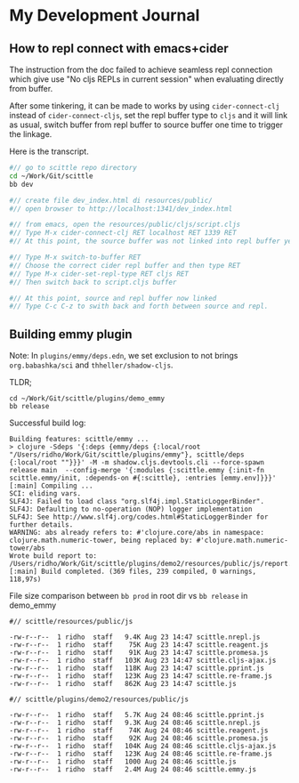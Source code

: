 # My Development Journal

## How to repl connect with emacs+cider

The instruction from the doc failed to achieve seamless repl connection which
give use "No cljs REPLs in current session" when evaluating directly from
buffer.

After some tinkering, it can be made to works by using `cider-connect-clj`
instead of `cider-connect-cljs`, set the repl buffer type to `cljs` and it will
link as usual, switch buffer from repl buffer to source buffer one time to
trigger the linkage.

Here is the transcript.

```bash
#// go to scittle repo directory
cd ~/Work/Git/scittle
bb dev

#// create file dev_index.html di resources/public/
#// open browser to http://localhost:1341/dev_index.html

#// from emacs, open the resources/public/cljs/script.cljs
#// Type M-x cider-connect-clj RET localhost RET 1339 RET
#// At this point, the source buffer was not linked into repl buffer yet

#// Type M-x switch-to-buffer RET
#// Choose the correct cider repl buffer and then type RET
#// Type M-x cider-set-repl-type RET cljs RET
#// Then switch back to script.cljs buffer

#// At this point, source and repl buffer now linked
#// Type C-c C-z to swith back and forth between source and repl.
```

## Building emmy plugin

Note: In `plugins/emmy/deps.edn`, we set exclusion to not brings
`org.babashka/sci` and `thheller/shadow-cljs`.

TLDR;

```
cd ~/Work/Git/scittle/plugins/demo_emmy
bb release
```


Successful build log:

```
Building features: scittle/emmy ...
> clojure -Sdeps '{:deps {emmy/deps {:local/root "/Users/ridho/Work/Git/scittle/plugins/emmy"}, scittle/deps {:local/root ""}}}' -M -m shadow.cljs.devtools.cli --force-spawn release main  --config-merge '{:modules {:scittle.emmy {:init-fn scittle.emmy/init, :depends-on #{:scittle}, :entries [emmy.env]}}}'
[:main] Compiling ...
SCI: eliding vars.
SLF4J: Failed to load class "org.slf4j.impl.StaticLoggerBinder".
SLF4J: Defaulting to no-operation (NOP) logger implementation
SLF4J: See http://www.slf4j.org/codes.html#StaticLoggerBinder for further details.
WARNING: abs already refers to: #'clojure.core/abs in namespace: clojure.math.numeric-tower, being replaced by: #'clojure.math.numeric-tower/abs
Wrote build report to: /Users/ridho/Work/Git/scittle/plugins/demo2/resources/public/js/report.html
[:main] Build completed. (369 files, 239 compiled, 0 warnings, 118,97s)
```

File size comparison between `bb prod` in root dir vs `bb release` in demo_emmy

```
#// scittle/resources/public/js

-rw-r--r--  1 ridho  staff   9.4K Aug 23 14:47 scittle.nrepl.js
-rw-r--r--  1 ridho  staff    75K Aug 23 14:47 scittle.reagent.js
-rw-r--r--  1 ridho  staff    91K Aug 23 14:47 scittle.promesa.js
-rw-r--r--  1 ridho  staff   103K Aug 23 14:47 scittle.cljs-ajax.js
-rw-r--r--  1 ridho  staff   118K Aug 23 14:47 scittle.pprint.js
-rw-r--r--  1 ridho  staff   123K Aug 23 14:47 scittle.re-frame.js
-rw-r--r--  1 ridho  staff   862K Aug 23 14:47 scittle.js

#// scittle/plugins/demo2/resources/public/js

-rw-r--r--  1 ridho  staff   5.7K Aug 24 08:46 scittle.pprint.js
-rw-r--r--  1 ridho  staff   9.3K Aug 24 08:46 scittle.nrepl.js
-rw-r--r--  1 ridho  staff    74K Aug 24 08:46 scittle.reagent.js
-rw-r--r--  1 ridho  staff    92K Aug 24 08:46 scittle.promesa.js
-rw-r--r--  1 ridho  staff   104K Aug 24 08:46 scittle.cljs-ajax.js
-rw-r--r--  1 ridho  staff   123K Aug 24 08:46 scittle.re-frame.js
-rw-r--r--  1 ridho  staff   1000 Aug 24 08:46 scittle.js
-rw-r--r--  1 ridho  staff   2.4M Aug 24 08:46 scittle.emmy.js
```
